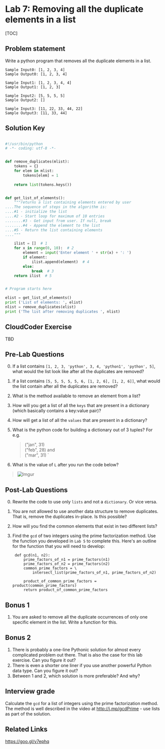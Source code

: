 
# Lab 7: Removing  all the duplicate elements in a list

[TOC]

## Problem statement 

Write a python program that removes all the duplicate elements in a list. 

	Sample Input0: [1, 2, 3, 4]
	Sample Output0: [1, 2, 3, 4]

	Sample Input1: [1, 2, 3, 4, 4]
	Sample Output1: [1, 2, 3]

	Sample Input2: [5, 5, 5, 5]
	Sample Output2: []

	Sample Input3: [11, 22, 33, 44, 22]
	Sample Output3: [11, 33, 44]


## Solution Key

```python 

#!/usr/bin/python
# -*- coding: utf-8 -*-


def remove_duplicates(mlist):
	tokens = {}
	for elem in mlist: 
		tokens[elem] = 1 
		
	return list(tokens.keys())


def get_list_of_elements():
    """returns a list containing elements entered by user
....The sequence of steps in the algorithm is:
....#1 - initialize the list
....#2 - Start loop for maximum of 10 entries
........#3 - Get input from user. If null, break
........#4 - Append the element to the list
....#5 - Return the list containing elements
...."""

    ilist = []  # 1
    for x in range(0, 10):  # 2
        element = input('Enter element ' + str(x) + ': ')
        if element:
            ilist.append(element)  # 4
        else:
            break  # 3
    return ilist  # 5


# Program starts here

elist = get_list_of_elements()
print ('List of elements: ', elist)
nlist = remove_duplicates(elist)
print ('The list after removing duplicates ', nlist)


```


## CloudCoder Exercise 

TBD 

## Pre-Lab Questions 

0. If a list contains `[1, 2, 3, 'python', 3, 4, 'python1', 'python', 5]`, what would the list look like after all the duplicates are removed? 
1. If a list contains `[5, 5, 5, 5, 5, 6, [1, 2, 6], [1, 2, 6]]`, what would the list contain after all the duplicates are removed? 
2. What is the method available to remove an element from a list? 
3. How will you get a list of all the `keys` that are present in a dictionary (which basically contains a key:value pair)? 
4. How will get a list of all the `values` that are present in a dictionary? 
5. What is the python code for building a dictionary out of 3 tuples? For e.g. 
	> ("jan", 31)  
	> ("feb", 28) and  
	> ("mar", 31) `  

7. What is the value of `L` after you run the code below?

> ![Imgur](http://i.imgur.com/3WRTL5N.png)



## Post-Lab Questions 

0. Rewrite the code to use only `lists` and not a `dictionary`. Or vice versa. 
1. You are not allowed to use another data structure to remove duplicates. That is, remove the duplicates in-place. Is this possible?  
2. How will you find the common elements that exist in two different lists? 
3. Find the `gcd` of two integers using the prime factorization method.  Use the function you developed in `Lab 5` to complete this. Here's an outline for the function that you will need to develop: 

		def gcd(n1, n2):
		    prime_factors_of_n1 = prime_factors(n1)
		    prime_factors_of_n2 = prime_factors(n2)
		    common_prime_factors = \
		        intersect_list(prime_factors_of_n1, prime_factors_of_n2)
		
		    product_of_common_prime_factors = product(common_prime_factors)
		    return product_of_common_prime_factors	

	
## Bonus 1 

1. You are asked to remove all the duplicate occurrences of only one specific element in the list. Write a function for this. 

## Bonus 2 

1. There is probably a one-line Pythonic solution for almost every complicated problem out there. That is also the case for this lab exercise. Can you figure it out? 
2. There is even a shorter one liner if you use another powerful Python data type. Can you figure it out? 
3. Between 1 and 2, which solution is more preferable? And why? 


## Interview grade

Calculate the `gcd` for a list of integers using the prime factorization method. The method is well described in the video at http://j.mp/gcdPrime - use lists as part of the solution. 

## Related Links 

https://goo.gl/v7ephq